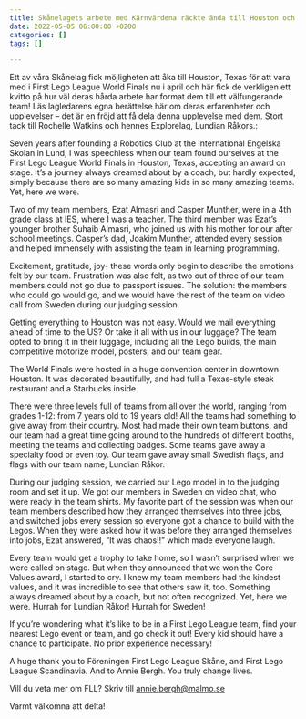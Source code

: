 ```yaml
---
title: Skånelagets arbete med Kärnvärdena räckte ända till Houston och Världsfinalen
date: 2022-05-05 06:00:00 +0200
categories: []
tags: []

---
```

Ett av våra Skånelag fick möjligheten att åka till Houston, Texas för att vara med i First Lego League World Finals nu i april och här fick de verkligen ett kvitto på hur väl deras hårda arbete har format dem till ett välfungerande team! Läs lagledarens egna berättelse här om deras erfarenheter och upplevelser – det är en fröjd att få dela denna upplevelse med dem. Stort tack till Rochelle Watkins och hennes Explorelag, Lundian Råkors.:

Seven years after founding a Robotics Club at the International Engelska Skolan in Lund, I was speechless when our team found ourselves at the First Lego League World Finals in Houston, Texas, accepting an award on stage. It’s a journey always dreamed about by a coach, but hardly expected, simply because there are so many amazing kids in so many amazing teams. Yet, here we were.

Two of my team members, Ezat Almasri and Casper Munther, were in a 4th grade class at IES, where I was a teacher. The third member was Ezat’s younger brother Suhaib Almasri, who joined us with his mother for our after school meetings. Casper’s dad, Joakim Munther, attended every session and helped immensely with assisting the team in learning programming.

Excitement, gratitude, joy- these words only begin to describe the emotions felt by our team. Frustration was also felt, as two out of three of our team members could not go due to passport issues. The solution: the members who could go would go, and we would have the rest of the team on video call from Sweden during our judging session.

Getting everything to Houston was not easy. Would we mail everything ahead of time to the US? Or take it all with us in our luggage? The team opted to bring it in their luggage, including all the Lego builds, the main competitive motorize model, posters, and our team gear.

The World Finals were hosted in a huge convention center in downtown Houston. It was decorated beautifully, and had full a Texas-style steak restaurant and a Starbucks inside.

There were three levels full of teams from all over the world, ranging from grades 1-12: from 7 years old to 19 years old! All the teams had something to give away from their country. Most had made their own team buttons, and our team had a great time going around to the hundreds of different booths, meeting the teams and collecting badges. Some teams gave away a specialty food or even toy. Our team gave away small Swedish flags, and flags with our team name, Lundian Råkor.

During our judging session, we carried our Lego model in to the judging room and set it up. We got our members in Sweden on video chat, who were ready in the team shirts. My favorite part of the session was when our team members described how they arranged themselves into three jobs, and switched jobs every session so everyone got a chance to build with the Legos. When they were asked how it was before they arranged themselves into jobs, Ezat answered, “It was chaos!!” which made everyone laugh.

Every team would get a trophy to take home, so I wasn’t surprised when we were called on stage. But when they announced that we won the Core Values award, I started to cry. I knew my team members had the kindest values, and it was incredible to see that others saw it, too. Something always dreamed about by a coach, but not often recognized. Yet, here we were. Hurrah for Lundian Råkor! Hurrah for Sweden!

If you’re wondering what it’s like to be in a First Lego League team, find your nearest Lego event or team, and go check it out! Every kid should have a chance to participate. No prior experience necessary!

A huge thank you to Föreningen First Lego League Skåne, and First Lego League Scandinavia. And to Annie Bergh. You truly change lives.

Vill du veta mer om FLL? Skriv till annie.bergh@malmo.se

Varmt välkomna att delta!
